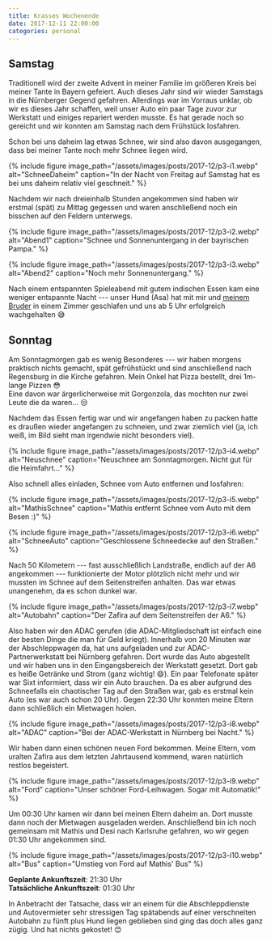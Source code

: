 ```yaml
---
title: Krasses Wochenende
date: 2017-12-11 22:00:00
categories: personal
---
```


## Samstag

Traditionell wird der zweite Advent in meiner Familie im größeren Kreis bei meiner Tante in Bayern gefeiert. Auch dieses Jahr sind wir wieder Samstags in die Nürnberger Gegend gefahren. Allerdings war im Vorraus unklar, ob wir es dieses Jahr schaffen, weil unser Auto ein paar Tage zuvor zur Werkstatt und einiges repariert werden musste. Es hat gerade noch so gereicht und wir konnten am Samstag nach dem Frühstück losfahren.

Schon bei uns daheim lag etwas Schnee, wir sind also davon ausgegangen, dass bei meiner Tante noch mehr Schnee liegen wird.

{% include figure image_path="/assets/images/posts/2017-12/p3-i1.webp" alt="SchneeDaheim" caption="In der Nacht von Freitag auf Samstag hat es bei uns daheim relativ viel geschneit." %}

Nachdem wir nach dreieinhalb Stunden angekommen sind haben wir erstmal (spät) zu Mittag gegessen und waren anschließend noch ein bisschen auf den Feldern unterwegs.

{% include figure image_path="/assets/images/posts/2017-12/p3-i2.webp" alt="Abend1" caption="Schnee und Sonnenuntergang in der bayrischen Pampa." %}

{% include figure image_path="/assets/images/posts/2017-12/p3-i3.webp" alt="Abend2" caption="Noch mehr Sonnenuntergang." %}

Nach einem entspannten Spieleabend mit gutem indischen Essen kam eine weniger entspannte Nacht --- unser Hund (Asa) hat mit mir und [meinem Bruder](https://youtube.com/mathisox) in einem Zimmer geschlafen und uns ab 5 Uhr erfolgreich wachgehalten :sweat_smile:

## Sonntag

Am Sonntagmorgen gab es wenig Besonderes --- wir haben morgens praktisch nichts gemacht, spät gefrühstückt und sind anschließend nach Regensburg in die Kirche gefahren. Mein Onkel hat Pizza bestellt, drei 1m-lange Pizzen :flushed:
<br>
Eine davon war ärgerlicherweise mit Gorgonzola, das mochten nur zwei Leute die da waren... :unamused:

Nachdem das Essen fertig war und wir angefangen haben zu packen hatte es draußen wieder angefangen zu schneien, und zwar ziemlich viel (ja, ich weiß, im Bild sieht man irgendwie nicht besonders viel).

{% include figure image_path="/assets/images/posts/2017-12/p3-i4.webp" alt="Neuschnee" caption="Neuschnee am Sonntagmorgen. Nicht gut für die Heimfahrt..." %}

Also schnell alles einladen, Schnee vom Auto entfernen und losfahren:

{% include figure image_path="/assets/images/posts/2017-12/p3-i5.webp" alt="MathisSchnee" caption="Mathis entfernt Schnee vom Auto mit dem Besen :)" %}

{% include figure image_path="/assets/images/posts/2017-12/p3-i6.webp" alt="SchneeAuto" caption="Geschlossene Schneedecke auf den Straßen." %}

Nach 50 Kilometern --- fast ausschließlich Landstraße, endlich auf der A6 angekommen --- funktionierte der Motor plötzlich nicht mehr und wir mussten im Schnee auf dem Seitenstreifen anhalten. Das war etwas unangenehm, da es schon dunkel war.

{% include figure image_path="/assets/images/posts/2017-12/p3-i7.webp" alt="Autobahn" caption="Der Zafira auf dem Seitenstreifen der A6." %}

Also haben wir den ADAC gerufen (die ADAC-Mitgliedschaft ist einfach eine der besten Dinge die man für Geld kriegt). Innerhalb von 20 Minuten war der Abschleppwagen da, hat uns aufgeladen und zur ADAC-Partnerwerkstatt bei Nürnberg gefahren. Dort wurde das Auto abgestellt und wir haben uns in den Eingangsbereich der Werkstatt gesetzt. Dort gab es heiße Getränke und Strom (ganz wichtig! :smile:). Ein paar Telefonate später war Sixt informiert, dass wir ein Auto brauchen. Da es aber aufgrund des Schneefalls ein chaotischer Tag auf den Straßen war, gab es erstmal kein Auto (es war auch schon 20 Uhr). Gegen 22:30 Uhr konnten meine Eltern dann schließlich ein Mietwagen holen.

{% include figure image_path="/assets/images/posts/2017-12/p3-i8.webp" alt="ADAC" caption="Bei der ADAC-Werkstatt in Nürnberg bei Nacht." %}

Wir haben dann einen schönen neuen Ford bekommen. Meine Eltern, vom uralten Zafira aus dem letzten Jahrtausend kommend, waren natürlich restlos begeistert.

{% include figure image_path="/assets/images/posts/2017-12/p3-i9.webp" alt="Ford" caption="Unser schöner Ford-Leihwagen. Sogar mit Automatik!" %}

Um 00:30 Uhr kamen wir dann bei meinen Eltern daheim an. Dort musste dann noch der Mietwagen ausgeladen werden. Anschließend bin ich noch gemeinsam mit Mathis und Desi nach Karlsruhe gefahren, wo wir gegen 01:30 Uhr angekommen sind.

{% include figure image_path="/assets/images/posts/2017-12/p3-i10.webp" alt="Bus" caption="Umstieg von Ford auf Mathis' Bus" %}

**Geplante Ankunftszeit**: 21:30 Uhr<br>
**Tatsächliche Ankunftszeit**: 01:30 Uhr

In Anbetracht der Tatsache, dass wir an einem für die Abschleppdienste und Autovermieter sehr stressigen Tag spätabends auf einer verschneiten Autobahn zu fünft plus Hund liegen geblieben sind ging das doch alles ganz zügig. Und hat nichts gekostet! :blush: